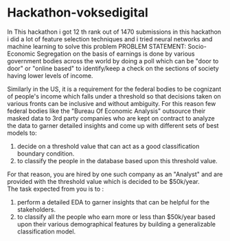 # Hackathon-voksedigital
In This hackathon i got 12 th rank out of 1470 submissions 
in this hackathon i did a lot of feature selection techniques and i tried neural networks and machine learning to solve this problem
PROBLEM STATEMENT:
   Socio-Economic Segregation on the basis of earnings is done by various government bodies across the world by doing a poll which can be
"door to door" or "online based" to identify/keep a check on the sections of society having lower levels of income.

Similarly in the US, it is a requirement for the federal bodies to be cognizant of people's income which falls under a 
threshold so that decisions taken on various fronts can be inclusive and without ambiguity. For this reason 
few federal bodies like the "Bureau Of Economic Analysis" outsource their masked data to 3rd party companies who are kept on contract to analyze the 
data to garner detailed insights and come up with different sets of best 
models to: 
1) decide on a threshold value that can act as a good classification boundary condition.
2) to classify the people in the database based upon this threshold value.

For that reason, you are hired by one such company as an "Analyst" and are provided with the threshold value 
which is decided to be $50k/year.  
The task expected from you is to :
1) perform a detailed EDA to garner insights that can be helpful for the stakeholders.
2) to classify all the people who earn more or less than $50k/year based upon their various demographical features
   by building a generalizable classification model.
   
   
